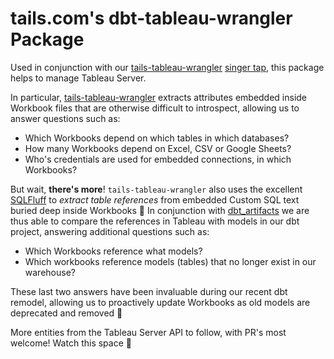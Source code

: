 # tails.com's dbt-tableau-wrangler Package

Used in conjunction with our [tails-tableau-wrangler](https://github.com/tailsdotcom/tails-tableau-wrangler)
[singer tap](https://www.singer.io/), this package helps to manage Tableau Server.

In particular, [tails-tableau-wrangler](https://github.com/tailsdotcom/tails-tableau-wrangler)
extracts attributes embedded inside Workbook files that are otherwise difficult
to introspect, allowing us to answer questions such as:

- Which Workbooks depend on which tables in which databases?
- How many Workbooks depend on Excel, CSV or Google Sheets?
- Who's credentials are used for embedded connections, in which Workbooks?

But wait, **there's more**! `tails-tableau-wrangler` also uses the excellent
[SQLFluff](https://github.com/sqlfluff/sqlfluff) to _extract table references_
from embedded Custom SQL text buried deep inside Workbooks 🎉 In conjunction
with [dbt_artifacts](https://hub.getdbt.com/tailsdotcom/dbt_artifacts/latest/)
we are thus able to compare the references in Tableau with models in our dbt
project, answering additional questions such as:

- Which Workbooks reference what models?
- Which workbooks reference models (tables) that no longer exist in our warehouse?

These last two answers have been invaluable during our recent dbt remodel,
allowing us to proactively update Workbooks as old models are deprecated and
removed 🚀

More entities from the Tableau Server API to follow, with PR's most welcome!
Watch this space 👀